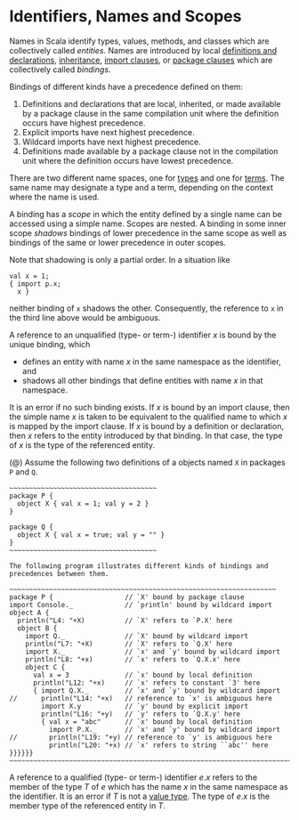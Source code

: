 # Identifiers, Names and Scopes

Names in Scala identify types, values, methods, and classes which are
collectively called _entities_. Names are introduced by local
[definitions and declarations](#basic-declarations-and-definitions), 
[inheritance](#class-members),
[import clauses](#import-clauses), or 
[package clauses](#packagings)
which are collectively called _bindings_.

Bindings of different kinds have a precedence defined on them:

1. Definitions and declarations that are local, inherited, or made
   available by a package clause in the same compilation unit where the 
   definition occurs have highest precedence. 
1. Explicit imports have next highest precedence.
1. Wildcard imports  have next highest precedence.
1. Definitions made available by a package clause not in the
   compilation unit where the definition occurs have lowest precedence.


There are two different name spaces, one for [types](#types)
and one for [terms](#expressions). The same name may designate a
type and a term, depending on the context where the name is used.

A binding has a _scope_ in which the entity defined by a single
name can be accessed using a simple name. Scopes are nested.  A binding
in some inner scope _shadows_ bindings of lower precedence in the
same scope as well as bindings of the same or lower precedence in outer
scopes. 

Note that shadowing is only a partial order. In a situation like

~~~~~~~~~~~~~~ 
val x = 1;
{ import p.x; 
  x }
~~~~~~~~~~~~~~

neither binding of `x` shadows the other. Consequently, the
reference to `x` in the third line above would be ambiguous.

A reference to an unqualified (type- or term-) identifier $x$ is bound
by the unique binding, which

- defines an entity with name $x$ in the same namespace as the identifier, and
- shadows all other bindings that define entities with name $x$ in that 
  namespace.

It is an error if no such binding exists.  If $x$ is bound by an
import clause, then the simple name $x$ is taken to be equivalent to
the qualified name to which $x$ is mapped by the import clause. If $x$
is bound by a definition or declaration, then $x$ refers to the entity
introduced by that binding. In that case, the type of $x$ is the type
of the referenced entity.

(@) Assume the following two definitions of a objects named 
`X` in packages `P` and `Q`.

    ~~~~~~~~~~~~~~~~~~~~~~~~~~~~~~~~~~~~~ 
    package P {
      object X { val x = 1; val y = 2 }
    }

    package Q {
      object X { val x = true; val y = "" }
    }
    ~~~~~~~~~~~~~~~~~~~~~~~~~~~~~~~~~~~~~

    The following program illustrates different kinds of bindings and
    precedences between them.

    ~~~~~~~~~~~~~~~~~~~~~~~~~~~~~~~~~~~~~~~~~~~~~~~~~~~~~~~~~~~~~~~~~~~ 
    package P {                  // `X' bound by package clause
    import Console._             // `println' bound by wildcard import
    object A {                   
      println("L4: "+X)          // `X' refers to `P.X' here
      object B {
        import Q._               // `X' bound by wildcard import
        println("L7: "+X)        // `X' refers to `Q.X' here
        import X._               // `x' and `y' bound by wildcard import
        println("L8: "+x)        // `x' refers to `Q.X.x' here
        object C {
          val x = 3              // `x' bound by local definition
          println("L12: "+x)     // `x' refers to constant `3' here
          { import Q.X._         // `x' and `y' bound by wildcard import
    //      println("L14: "+x)   // reference to `x' is ambiguous here
            import X.y           // `y' bound by explicit import
            println("L16: "+y)   // `y' refers to `Q.X.y' here
            { val x = "abc"      // `x' bound by local definition
              import P.X._       // `x' and `y' bound by wildcard import
    //        println("L19: "+y) // reference to `y' is ambiguous here
              println("L20: "+x) // `x' refers to string ``abc'' here
    }}}}}}
    ~~~~~~~~~~~~~~~~~~~~~~~~~~~~~~~~~~~~~~~~~~~~~~~~~~~~~~~~~~~~~~~~~~~~~~~~~~~~

A reference to a qualified (type- or term-) identifier $e.x$ refers to
the member of the type $T$ of $e$ which has the name $x$ in the same
namespace as the identifier. It is an error if $T$ is not a 
[value type](#value-types). The type of $e.x$ is the member type of the
referenced entity in $T$.

